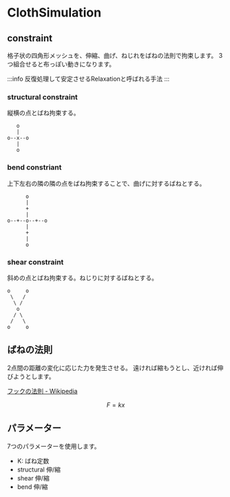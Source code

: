# ClothSimulation

## constraint

格子状の四角形メッシュを、伸縮、曲げ、ねじれをばねの法則で拘束します。
3つ組合せると布っぽい動きになります。

:::info 反復処理して安定させるRelaxationと呼ばれる手法
:::

### structural constraint

縦横の点とばね拘束する。

```
   o
   |
o--x--o
   |
   o
```

### bend constriant

上下左右の隣の隣の点をばね拘束することで、曲げに対するばねとする。

```
      o
      |
      +
      |
o--+--o--+--o
      |
      +
      |
      o
```

### shear constraint

斜めの点とばね拘束する。ねじりに対するばねとする。

```
o     o
 \   /
  \ /
   o
  / \
 /   \
o     o
```

## ばねの法則

2点間の距離の変化に応じた力を発生させる。
遠ければ縮もうとし、近ければ伸びようとします。

[フックの法則 - Wikipedia](https://ja.wikipedia.org/wiki/%E3%83%95%E3%83%83%E3%82%AF%E3%81%AE%E6%B3%95%E5%89%87)

$$
F = k x
$$

## パラメーター

7つのパラメーターを使用します。

- K: ばね定数
- structural 伸/縮
- shear 伸/縮
- bend 伸/縮

